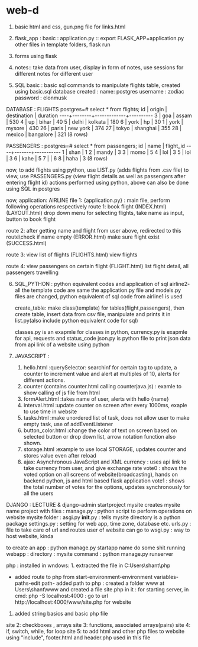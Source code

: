 # web-d
1. basic html and css, gun.png file for links.html
2. flask_app : basic : application.py :: export FLASK_APP=application.py
                      other files in template folders, flask run
3. forms using flask
4. notes:: take data from user, display in form of notes, use sessions for different notes for different user

5. SQL
basic : basic sql commands to manipulate flights table, created using basic.sql
database created : name: postgres
username : zodiac
password : elonmusk

DATABASE  : FLIGHTS
postgres=# select * from flights;
 id | origin | destination | duration 
----+--------+-------------+----------
  3 | goa    | assam       |      530
  4 | up     | bihar       |       40
  5 | delhi  | kolkata     |      180
  6 | york   | hp          |       30
  1 | york   | mysore      |      430
 26 | paris  | new york    |      374
 27 | tokyo  | shanghai    |      355
 28 | mexico | bangalore   |      321
(8 rows)

PASSENGERS :
postgres=# select * from passengers;
 id | name  | flight_id 
----+-------+-----------
  1 | shan  |         1
  2 | mandy |         3
  3 | momo  |         5
  4 | lol   |         3
  5 | lol   |         3
  6 | kahe  |         5
  7 |       |         6
  8 | haha  |         3
(8 rows)


now, to add flights using python, use LIST.py (adds flights from .csv file)
to view, use PASSENGERS.py (view flight details as well as passengers after entering flight id)
actions performed using python, above can also be done using SQL in postgres

now, application: AIRLINE
file 1: {application.py}   : main file, perform following operations respectively
route 1: book flight (INDEX.html)(LAYOUT.html)
          drop down menu for selecting flights, take name as input, button to book flight

route 2: after getting name and flight from user above, redirected to this route\check if name empty
        (ERROR.html)
        make sure flight exist
        (SUCCESS.html)

route 3: view list of flights
          (FLIGHTS.html) view flights

route 4: view passengers on certain flight
          (FLIGHT.html) list flight detail, all passengers travelling



6. SQL_PYTHON : python equivalent codes and application of sql 
      airline2- all the template code are same
           the application.py file and models.py files are changed, python equivalent of sql code from airline1 is used

      create_table: make class(template) for tables(flight,passengers), 
          then create table, 
          insert data from csv file, 
          manipulate and prints it in list.py(also include python equivalent code for sql)

      classes.py is an exapmle  for classes in python, 
      currency.py is exapmle for api, requests and status_code
      json.py is python file to print json data from api link of a website using python


7. JAVASCRIPT : 
      1) hello.html :querySelector: searchinf for certain tag to update, a counter to increment value and alert at multiples of 10, alerts for different actions.
      2) counter (contains counter.html calling counterjava.js) : examle to show calling of js file from html
      3) formAlert.html :takes name of user, alerts with hello {name}
      4) interval.html :update counter on screen after every 1000ms, exaple to use time in website
      5) tasks.html :make unordered list of task, does not allow user to make empty task, use of addEventListener
      6) button_color.html :change the color of text on screen based on selected button or drop down list, arrow notation function also shown.
      7) storage.html :example to use local STORAGE, updates counter and stores value even after reload
      8) ajax: Asynchronous JavaScript and XML 
             currency : uses api link to take currency from user, and give exchange rate 
             vote0 : shows the voted option on all screens of website(broadcasting), hands on backend python, js and html based flask application 
             vote1 : shows the total number of votes for the options, updates synchronously for all the users   



DJANGO : LECTURE & 
django-admin startproject mysite
creates mysite name project with files : 
manage.py  : python script to perform operations on website
mysite folder : 
asgi.py
  __init__.py : tells mysite directory is a python package
  settings.py : setting for web app, time zone, database etc.
  urls.py : file to take care of url and routes user of website can go to 
  wsgi.py : way to host website, kinda


to create an app : python manage.py startapp name
do some shit
running webapp : 
directory : mysite
command : python manage.py runserver



php : installed in wndows: 1. extracted the file in C\:Users\shant\php
- added route to php from start-environment-environment variables-paths-edit path- added path to php
    : created a folder www at Users\shant\www
    and created a file site.php in it
    : for starting server, in cmd: php -S localhost:4000
    : go to url http://localhost:4000/www/site.php for website 
1. added string basics and basic php file

site 2: checkboxes , arrays 
site 3:  functions, associated arrays(pairs)
site 4: if, switch, while, for loop
site 5: to add html and other php files to website using "include", footer.html and header.php used in this file
